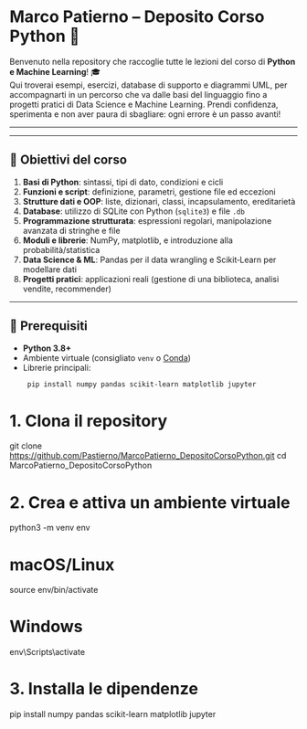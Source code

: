 # Marco Patierno – Deposito Corso Python 🐍

Benvenuto nella repository che raccoglie tutte le lezioni del corso di **Python e Machine Learning**! 🎓  
Qui troverai esempi, esercizi, database di supporto e diagrammi UML, per accompagnarti in un percorso che va dalle basi del linguaggio fino a progetti pratici di Data Science e Machine Learning. Prendi confidenza, sperimenta e non aver paura di sbagliare: ogni errore è un passo avanti!

---


---

## 🎯 Obiettivi del corso

1. **Basi di Python**: sintassi, tipi di dato, condizioni e cicli  
2. **Funzioni e script**: definizione, parametri, gestione file ed eccezioni  
3. **Strutture dati e OOP**: liste, dizionari, classi, incapsulamento, ereditarietà  
4. **Database**: utilizzo di SQLite con Python (`sqlite3`) e file `.db`  
5. **Programmazione strutturata**: espressioni regolari, manipolazione avanzata di stringhe e file  
6. **Moduli e librerie**: NumPy, matplotlib, e introduzione alla probabilità/statistica  
7. **Data Science & ML**: Pandas per il data wrangling e Scikit‑Learn per modellare dati  
8. **Progetti pratici**: applicazioni reali (gestione di una biblioteca, analisi vendite, recommender)

---

## 🔧 Prerequisiti

- **Python 3.8+**  
- Ambiente virtuale (consigliato `venv` o [Conda](https://docs.conda.io/))  
- Librerie principali:
  ```bash
   pip install numpy pandas scikit-learn matplotlib jupyter

# 1. Clona il repository
git clone https://github.com/Pastierno/MarcoPatierno_DepositoCorsoPython.git
cd MarcoPatierno_DepositoCorsoPython

# 2. Crea e attiva un ambiente virtuale
python3 -m venv env

# macOS/Linux
source env/bin/activate

# Windows
env\Scripts\activate

# 3. Installa le dipendenze
pip install numpy pandas scikit-learn matplotlib jupyter

